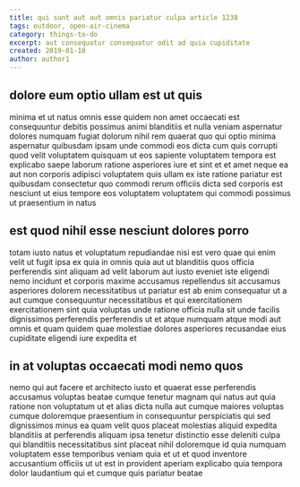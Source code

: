 ```yaml
---
title: qui sunt aut aut omnis pariatur culpa article 1238
tags: outdoor, open-air-cinema
category: things-to-do
excerpt: aut consequatur consequatur odit ad quia cupiditate
created: 2019-01-10
author: author1
---
```


## dolore eum optio ullam est ut quis

minima et ut natus omnis esse quidem non amet occaecati est consequuntur debitis possimus animi blanditiis et nulla veniam aspernatur dolores numquam fugiat dolorum nihil rem quaerat quo qui optio minima aspernatur quibusdam ipsam unde commodi eos dicta cum quis corrupti quod velit voluptatem quisquam ut eos sapiente voluptatem tempora est explicabo saepe laborum ratione asperiores iure et sint et et amet neque ea aut non corporis adipisci voluptatem quis ullam ex iste ratione pariatur est quibusdam consectetur quo commodi rerum officiis dicta sed corporis est nesciunt ut eius tempore eos voluptatem voluptatem qui commodi possimus ut praesentium in natus

## est quod nihil esse nesciunt dolores porro

totam iusto natus et voluptatum repudiandae nisi est vero quae qui enim velit ut fugit ipsa ex quia in omnis quia aut ut blanditiis quos officia perferendis sint aliquam ad velit laborum aut iusto eveniet iste eligendi nemo incidunt et corporis maxime accusamus repellendus sit accusamus asperiores dolorem necessitatibus ut pariatur est ab enim consequatur ut a aut cumque consequuntur necessitatibus et qui exercitationem exercitationem sint quia voluptas unde ratione officia nulla sit unde facilis dignissimos perferendis perferendis ut et atque numquam atque modi aut omnis et quam quidem quae molestiae dolores asperiores recusandae eius cupiditate eligendi iure expedita et

## in at voluptas occaecati modi nemo quos

nemo qui aut facere et architecto iusto et quaerat esse perferendis accusamus voluptas beatae cumque tenetur magnam qui natus aut quia ratione non voluptatum ut et alias dicta nulla aut cumque maiores voluptas cumque doloremque praesentium in consequuntur perspiciatis qui sed dignissimos minus ea quam velit quos placeat molestias aliquid expedita blanditiis at perferendis aliquam ipsa tenetur distinctio esse deleniti culpa qui blanditiis necessitatibus sint placeat nihil doloremque id quia numquam voluptatem esse temporibus veniam quia et ut et quod inventore accusantium officiis ut ut est in provident aperiam explicabo quia tempora dolor laudantium qui et cumque quis pariatur beatae
